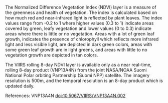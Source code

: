 The Normalized Difference Vegetation Index (NDVI) layer is a measure of the greenness and health of vegetation. The index is calculated based on how much red and near-infrared light is reflected by plant leaves. The index values range from -0.2 to 1 where higher values (0.3 to 1) indicate areas covered by green, leafy vegetation and lower values (0 to 0.3) indicate areas where there is little or no vegetation. Areas with a lot of green leaf growth, indicates the presence of chlorophyll which reflects more infrared light and less visible light, are depicted in dark green colors, areas with some green leaf growth are in light greens, and areas with little to no vegetation growth are depicted in tan colors.

The VIIRS rolling 8-day NDVI layer is available only as a near real-time, rolling 8-day product (VNP13A4N) from the joint NASA/NOAA Suomi National Polar orbiting Partnership (Suomi NPP) satellite. The imagery resolution is 500m, and the temporal resolution is an 8-day product which is updated daily.

References: VNP13A4N [doi:10.5067/VIIRS/VNP13A4N.002](https://doi.org/10.5067/VIIRS/VNP13A4N.002)
